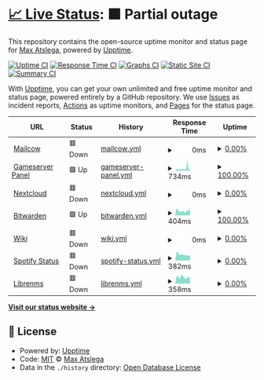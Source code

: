 # [📈 Live Status](https://status.atslega.network): <!--live status--> **🟧 Partial outage**

This repository contains the open-source uptime monitor and status page for [Max Atslega](https://status.atslega.network), powered by [Upptime](https://github.com/upptime/upptime).

[![Uptime CI](https://github.com/MaxAtslega/status/workflows/Uptime%20CI/badge.svg)](https://github.com/MaxAtslega/status/actions?query=workflow%3A%22Uptime+CI%22)
[![Response Time CI](https://github.com/MaxAtslega/status/workflows/Response%20Time%20CI/badge.svg)](https://github.com/MaxAtslega/status/actions?query=workflow%3A%22Response+Time+CI%22)
[![Graphs CI](https://github.com/MaxAtslega/status/workflows/Graphs%20CI/badge.svg)](https://github.com/MaxAtslega/status/actions?query=workflow%3A%22Graphs+CI%22)
[![Static Site CI](https://github.com/MaxAtslega/status/workflows/Static%20Site%20CI/badge.svg)](https://github.com/MaxAtslega/status/actions?query=workflow%3A%22Static+Site+CI%22)
[![Summary CI](https://github.com/MaxAtslega/status/workflows/Summary%20CI/badge.svg)](https://github.com/MaxAtslega/status/actions?query=workflow%3A%22Summary+CI%22)

With [Upptime](https://upptime.js.org), you can get your own unlimited and free uptime monitor and status page, powered entirely by a GitHub repository. We use [Issues](https://github.com/MaxAtslega/status/issues) as incident reports, [Actions](https://github.com/MaxAtslega/status/actions) as uptime monitors, and [Pages](https://status.atslega.network) for the status page.

<!--start: status pages-->
<!-- This summary is generated by Upptime (https://github.com/upptime/upptime) -->
<!-- Do not edit this manually, your changes will be overwritten -->
<!-- prettier-ignore -->
| URL | Status | History | Response Time | Uptime |
| --- | ------ | ------- | ------------- | ------ |
| <img alt="" src="https://icons.duckduckgo.com/ip3/mail.atslega.network.ico" height="13"> [Mailcow](https://mail.atslega.network) | 🟥 Down | [mailcow.yml](https://github.com/MaxAtslega/status/commits/HEAD/history/mailcow.yml) | <details><summary><img alt="Response time graph" src="./graphs/mailcow/response-time-week.png" height="20"> 0ms</summary><br><a href="https://status.atslega.network/history/mailcow"><img alt="Response time 742" src="https://img.shields.io/endpoint?url=https%3A%2F%2Fraw.githubusercontent.com%2FMaxAtslega%2Fstatus%2FHEAD%2Fapi%2Fmailcow%2Fresponse-time.json"></a><br><a href="https://status.atslega.network/history/mailcow"><img alt="24-hour response time 0" src="https://img.shields.io/endpoint?url=https%3A%2F%2Fraw.githubusercontent.com%2FMaxAtslega%2Fstatus%2FHEAD%2Fapi%2Fmailcow%2Fresponse-time-day.json"></a><br><a href="https://status.atslega.network/history/mailcow"><img alt="7-day response time 0" src="https://img.shields.io/endpoint?url=https%3A%2F%2Fraw.githubusercontent.com%2FMaxAtslega%2Fstatus%2FHEAD%2Fapi%2Fmailcow%2Fresponse-time-week.json"></a><br><a href="https://status.atslega.network/history/mailcow"><img alt="30-day response time 565" src="https://img.shields.io/endpoint?url=https%3A%2F%2Fraw.githubusercontent.com%2FMaxAtslega%2Fstatus%2FHEAD%2Fapi%2Fmailcow%2Fresponse-time-month.json"></a><br><a href="https://status.atslega.network/history/mailcow"><img alt="1-year response time 810" src="https://img.shields.io/endpoint?url=https%3A%2F%2Fraw.githubusercontent.com%2FMaxAtslega%2Fstatus%2FHEAD%2Fapi%2Fmailcow%2Fresponse-time-year.json"></a></details> | <details><summary><a href="https://status.atslega.network/history/mailcow">0.00%</a></summary><a href="https://status.atslega.network/history/mailcow"><img alt="All-time uptime 89.55%" src="https://img.shields.io/endpoint?url=https%3A%2F%2Fraw.githubusercontent.com%2FMaxAtslega%2Fstatus%2FHEAD%2Fapi%2Fmailcow%2Fuptime.json"></a><br><a href="https://status.atslega.network/history/mailcow"><img alt="24-hour uptime 0.00%" src="https://img.shields.io/endpoint?url=https%3A%2F%2Fraw.githubusercontent.com%2FMaxAtslega%2Fstatus%2FHEAD%2Fapi%2Fmailcow%2Fuptime-day.json"></a><br><a href="https://status.atslega.network/history/mailcow"><img alt="7-day uptime 0.00%" src="https://img.shields.io/endpoint?url=https%3A%2F%2Fraw.githubusercontent.com%2FMaxAtslega%2Fstatus%2FHEAD%2Fapi%2Fmailcow%2Fuptime-week.json"></a><br><a href="https://status.atslega.network/history/mailcow"><img alt="30-day uptime 49.41%" src="https://img.shields.io/endpoint?url=https%3A%2F%2Fraw.githubusercontent.com%2FMaxAtslega%2Fstatus%2FHEAD%2Fapi%2Fmailcow%2Fuptime-month.json"></a><br><a href="https://status.atslega.network/history/mailcow"><img alt="1-year uptime 74.36%" src="https://img.shields.io/endpoint?url=https%3A%2F%2Fraw.githubusercontent.com%2FMaxAtslega%2Fstatus%2FHEAD%2Fapi%2Fmailcow%2Fuptime-year.json"></a></details>
| <img alt="" src="https://icons.duckduckgo.com/ip3/gpanel.atslega.network.ico" height="13"> [Gameserver Panel](https://gpanel.atslega.network) | 🟩 Up | [gameserver-panel.yml](https://github.com/MaxAtslega/status/commits/HEAD/history/gameserver-panel.yml) | <details><summary><img alt="Response time graph" src="./graphs/gameserver-panel/response-time-week.png" height="20"> 734ms</summary><br><a href="https://status.atslega.network/history/gameserver-panel"><img alt="Response time 653" src="https://img.shields.io/endpoint?url=https%3A%2F%2Fraw.githubusercontent.com%2FMaxAtslega%2Fstatus%2FHEAD%2Fapi%2Fgameserver-panel%2Fresponse-time.json"></a><br><a href="https://status.atslega.network/history/gameserver-panel"><img alt="24-hour response time 513" src="https://img.shields.io/endpoint?url=https%3A%2F%2Fraw.githubusercontent.com%2FMaxAtslega%2Fstatus%2FHEAD%2Fapi%2Fgameserver-panel%2Fresponse-time-day.json"></a><br><a href="https://status.atslega.network/history/gameserver-panel"><img alt="7-day response time 734" src="https://img.shields.io/endpoint?url=https%3A%2F%2Fraw.githubusercontent.com%2FMaxAtslega%2Fstatus%2FHEAD%2Fapi%2Fgameserver-panel%2Fresponse-time-week.json"></a><br><a href="https://status.atslega.network/history/gameserver-panel"><img alt="30-day response time 557" src="https://img.shields.io/endpoint?url=https%3A%2F%2Fraw.githubusercontent.com%2FMaxAtslega%2Fstatus%2FHEAD%2Fapi%2Fgameserver-panel%2Fresponse-time-month.json"></a><br><a href="https://status.atslega.network/history/gameserver-panel"><img alt="1-year response time 614" src="https://img.shields.io/endpoint?url=https%3A%2F%2Fraw.githubusercontent.com%2FMaxAtslega%2Fstatus%2FHEAD%2Fapi%2Fgameserver-panel%2Fresponse-time-year.json"></a></details> | <details><summary><a href="https://status.atslega.network/history/gameserver-panel">100.00%</a></summary><a href="https://status.atslega.network/history/gameserver-panel"><img alt="All-time uptime 95.19%" src="https://img.shields.io/endpoint?url=https%3A%2F%2Fraw.githubusercontent.com%2FMaxAtslega%2Fstatus%2FHEAD%2Fapi%2Fgameserver-panel%2Fuptime.json"></a><br><a href="https://status.atslega.network/history/gameserver-panel"><img alt="24-hour uptime 100.00%" src="https://img.shields.io/endpoint?url=https%3A%2F%2Fraw.githubusercontent.com%2FMaxAtslega%2Fstatus%2FHEAD%2Fapi%2Fgameserver-panel%2Fuptime-day.json"></a><br><a href="https://status.atslega.network/history/gameserver-panel"><img alt="7-day uptime 100.00%" src="https://img.shields.io/endpoint?url=https%3A%2F%2Fraw.githubusercontent.com%2FMaxAtslega%2Fstatus%2FHEAD%2Fapi%2Fgameserver-panel%2Fuptime-week.json"></a><br><a href="https://status.atslega.network/history/gameserver-panel"><img alt="30-day uptime 99.94%" src="https://img.shields.io/endpoint?url=https%3A%2F%2Fraw.githubusercontent.com%2FMaxAtslega%2Fstatus%2FHEAD%2Fapi%2Fgameserver-panel%2Fuptime-month.json"></a><br><a href="https://status.atslega.network/history/gameserver-panel"><img alt="1-year uptime 88.26%" src="https://img.shields.io/endpoint?url=https%3A%2F%2Fraw.githubusercontent.com%2FMaxAtslega%2Fstatus%2FHEAD%2Fapi%2Fgameserver-panel%2Fuptime-year.json"></a></details>
| <img alt="" src="https://icons.duckduckgo.com/ip3/cloud.atslega.network.ico" height="13"> [Nextcloud](https://cloud.atslega.network) | 🟥 Down | [nextcloud.yml](https://github.com/MaxAtslega/status/commits/HEAD/history/nextcloud.yml) | <details><summary><img alt="Response time graph" src="./graphs/nextcloud/response-time-week.png" height="20"> 0ms</summary><br><a href="https://status.atslega.network/history/nextcloud"><img alt="Response time 944" src="https://img.shields.io/endpoint?url=https%3A%2F%2Fraw.githubusercontent.com%2FMaxAtslega%2Fstatus%2FHEAD%2Fapi%2Fnextcloud%2Fresponse-time.json"></a><br><a href="https://status.atslega.network/history/nextcloud"><img alt="24-hour response time 0" src="https://img.shields.io/endpoint?url=https%3A%2F%2Fraw.githubusercontent.com%2FMaxAtslega%2Fstatus%2FHEAD%2Fapi%2Fnextcloud%2Fresponse-time-day.json"></a><br><a href="https://status.atslega.network/history/nextcloud"><img alt="7-day response time 0" src="https://img.shields.io/endpoint?url=https%3A%2F%2Fraw.githubusercontent.com%2FMaxAtslega%2Fstatus%2FHEAD%2Fapi%2Fnextcloud%2Fresponse-time-week.json"></a><br><a href="https://status.atslega.network/history/nextcloud"><img alt="30-day response time 0" src="https://img.shields.io/endpoint?url=https%3A%2F%2Fraw.githubusercontent.com%2FMaxAtslega%2Fstatus%2FHEAD%2Fapi%2Fnextcloud%2Fresponse-time-month.json"></a><br><a href="https://status.atslega.network/history/nextcloud"><img alt="1-year response time 1204" src="https://img.shields.io/endpoint?url=https%3A%2F%2Fraw.githubusercontent.com%2FMaxAtslega%2Fstatus%2FHEAD%2Fapi%2Fnextcloud%2Fresponse-time-year.json"></a></details> | <details><summary><a href="https://status.atslega.network/history/nextcloud">0.00%</a></summary><a href="https://status.atslega.network/history/nextcloud"><img alt="All-time uptime 65.05%" src="https://img.shields.io/endpoint?url=https%3A%2F%2Fraw.githubusercontent.com%2FMaxAtslega%2Fstatus%2FHEAD%2Fapi%2Fnextcloud%2Fuptime.json"></a><br><a href="https://status.atslega.network/history/nextcloud"><img alt="24-hour uptime 0.00%" src="https://img.shields.io/endpoint?url=https%3A%2F%2Fraw.githubusercontent.com%2FMaxAtslega%2Fstatus%2FHEAD%2Fapi%2Fnextcloud%2Fuptime-day.json"></a><br><a href="https://status.atslega.network/history/nextcloud"><img alt="7-day uptime 0.00%" src="https://img.shields.io/endpoint?url=https%3A%2F%2Fraw.githubusercontent.com%2FMaxAtslega%2Fstatus%2FHEAD%2Fapi%2Fnextcloud%2Fuptime-week.json"></a><br><a href="https://status.atslega.network/history/nextcloud"><img alt="30-day uptime 0.00%" src="https://img.shields.io/endpoint?url=https%3A%2F%2Fraw.githubusercontent.com%2FMaxAtslega%2Fstatus%2FHEAD%2Fapi%2Fnextcloud%2Fuptime-month.json"></a><br><a href="https://status.atslega.network/history/nextcloud"><img alt="1-year uptime 8.46%" src="https://img.shields.io/endpoint?url=https%3A%2F%2Fraw.githubusercontent.com%2FMaxAtslega%2Fstatus%2FHEAD%2Fapi%2Fnextcloud%2Fuptime-year.json"></a></details>
| <img alt="" src="https://icons.duckduckgo.com/ip3/pw.atslega.network.ico" height="13"> [Bitwarden](https://pw.atslega.network) | 🟩 Up | [bitwarden.yml](https://github.com/MaxAtslega/status/commits/HEAD/history/bitwarden.yml) | <details><summary><img alt="Response time graph" src="./graphs/bitwarden/response-time-week.png" height="20"> 404ms</summary><br><a href="https://status.atslega.network/history/bitwarden"><img alt="Response time 470" src="https://img.shields.io/endpoint?url=https%3A%2F%2Fraw.githubusercontent.com%2FMaxAtslega%2Fstatus%2FHEAD%2Fapi%2Fbitwarden%2Fresponse-time.json"></a><br><a href="https://status.atslega.network/history/bitwarden"><img alt="24-hour response time 391" src="https://img.shields.io/endpoint?url=https%3A%2F%2Fraw.githubusercontent.com%2FMaxAtslega%2Fstatus%2FHEAD%2Fapi%2Fbitwarden%2Fresponse-time-day.json"></a><br><a href="https://status.atslega.network/history/bitwarden"><img alt="7-day response time 404" src="https://img.shields.io/endpoint?url=https%3A%2F%2Fraw.githubusercontent.com%2FMaxAtslega%2Fstatus%2FHEAD%2Fapi%2Fbitwarden%2Fresponse-time-week.json"></a><br><a href="https://status.atslega.network/history/bitwarden"><img alt="30-day response time 399" src="https://img.shields.io/endpoint?url=https%3A%2F%2Fraw.githubusercontent.com%2FMaxAtslega%2Fstatus%2FHEAD%2Fapi%2Fbitwarden%2Fresponse-time-month.json"></a><br><a href="https://status.atslega.network/history/bitwarden"><img alt="1-year response time 495" src="https://img.shields.io/endpoint?url=https%3A%2F%2Fraw.githubusercontent.com%2FMaxAtslega%2Fstatus%2FHEAD%2Fapi%2Fbitwarden%2Fresponse-time-year.json"></a></details> | <details><summary><a href="https://status.atslega.network/history/bitwarden">100.00%</a></summary><a href="https://status.atslega.network/history/bitwarden"><img alt="All-time uptime 95.58%" src="https://img.shields.io/endpoint?url=https%3A%2F%2Fraw.githubusercontent.com%2FMaxAtslega%2Fstatus%2FHEAD%2Fapi%2Fbitwarden%2Fuptime.json"></a><br><a href="https://status.atslega.network/history/bitwarden"><img alt="24-hour uptime 100.00%" src="https://img.shields.io/endpoint?url=https%3A%2F%2Fraw.githubusercontent.com%2FMaxAtslega%2Fstatus%2FHEAD%2Fapi%2Fbitwarden%2Fuptime-day.json"></a><br><a href="https://status.atslega.network/history/bitwarden"><img alt="7-day uptime 100.00%" src="https://img.shields.io/endpoint?url=https%3A%2F%2Fraw.githubusercontent.com%2FMaxAtslega%2Fstatus%2FHEAD%2Fapi%2Fbitwarden%2Fuptime-week.json"></a><br><a href="https://status.atslega.network/history/bitwarden"><img alt="30-day uptime 99.94%" src="https://img.shields.io/endpoint?url=https%3A%2F%2Fraw.githubusercontent.com%2FMaxAtslega%2Fstatus%2FHEAD%2Fapi%2Fbitwarden%2Fuptime-month.json"></a><br><a href="https://status.atslega.network/history/bitwarden"><img alt="1-year uptime 91.80%" src="https://img.shields.io/endpoint?url=https%3A%2F%2Fraw.githubusercontent.com%2FMaxAtslega%2Fstatus%2FHEAD%2Fapi%2Fbitwarden%2Fuptime-year.json"></a></details>
| <img alt="" src="https://icons.duckduckgo.com/ip3/wiki.atslega.network.ico" height="13"> [Wiki](https://wiki.atslega.network) | 🟥 Down | [wiki.yml](https://github.com/MaxAtslega/status/commits/HEAD/history/wiki.yml) | <details><summary><img alt="Response time graph" src="./graphs/wiki/response-time-week.png" height="20"> 0ms</summary><br><a href="https://status.atslega.network/history/wiki"><img alt="Response time 0" src="https://img.shields.io/endpoint?url=https%3A%2F%2Fraw.githubusercontent.com%2FMaxAtslega%2Fstatus%2FHEAD%2Fapi%2Fwiki%2Fresponse-time.json"></a><br><a href="https://status.atslega.network/history/wiki"><img alt="24-hour response time 0" src="https://img.shields.io/endpoint?url=https%3A%2F%2Fraw.githubusercontent.com%2FMaxAtslega%2Fstatus%2FHEAD%2Fapi%2Fwiki%2Fresponse-time-day.json"></a><br><a href="https://status.atslega.network/history/wiki"><img alt="7-day response time 0" src="https://img.shields.io/endpoint?url=https%3A%2F%2Fraw.githubusercontent.com%2FMaxAtslega%2Fstatus%2FHEAD%2Fapi%2Fwiki%2Fresponse-time-week.json"></a><br><a href="https://status.atslega.network/history/wiki"><img alt="30-day response time 0" src="https://img.shields.io/endpoint?url=https%3A%2F%2Fraw.githubusercontent.com%2FMaxAtslega%2Fstatus%2FHEAD%2Fapi%2Fwiki%2Fresponse-time-month.json"></a><br><a href="https://status.atslega.network/history/wiki"><img alt="1-year response time 0" src="https://img.shields.io/endpoint?url=https%3A%2F%2Fraw.githubusercontent.com%2FMaxAtslega%2Fstatus%2FHEAD%2Fapi%2Fwiki%2Fresponse-time-year.json"></a></details> | <details><summary><a href="https://status.atslega.network/history/wiki">0.00%</a></summary><a href="https://status.atslega.network/history/wiki"><img alt="All-time uptime 5.84%" src="https://img.shields.io/endpoint?url=https%3A%2F%2Fraw.githubusercontent.com%2FMaxAtslega%2Fstatus%2FHEAD%2Fapi%2Fwiki%2Fuptime.json"></a><br><a href="https://status.atslega.network/history/wiki"><img alt="24-hour uptime 0.00%" src="https://img.shields.io/endpoint?url=https%3A%2F%2Fraw.githubusercontent.com%2FMaxAtslega%2Fstatus%2FHEAD%2Fapi%2Fwiki%2Fuptime-day.json"></a><br><a href="https://status.atslega.network/history/wiki"><img alt="7-day uptime 0.00%" src="https://img.shields.io/endpoint?url=https%3A%2F%2Fraw.githubusercontent.com%2FMaxAtslega%2Fstatus%2FHEAD%2Fapi%2Fwiki%2Fuptime-week.json"></a><br><a href="https://status.atslega.network/history/wiki"><img alt="30-day uptime 0.00%" src="https://img.shields.io/endpoint?url=https%3A%2F%2Fraw.githubusercontent.com%2FMaxAtslega%2Fstatus%2FHEAD%2Fapi%2Fwiki%2Fuptime-month.json"></a><br><a href="https://status.atslega.network/history/wiki"><img alt="1-year uptime 0.00%" src="https://img.shields.io/endpoint?url=https%3A%2F%2Fraw.githubusercontent.com%2FMaxAtslega%2Fstatus%2FHEAD%2Fapi%2Fwiki%2Fuptime-year.json"></a></details>
| <img alt="" src="https://icons.duckduckgo.com/ip3/spotify-live.atslega.de.ico" height="13"> [Spotify Status](https://spotify-live.atslega.de/api/spotify) | 🟥 Down | [spotify-status.yml](https://github.com/MaxAtslega/status/commits/HEAD/history/spotify-status.yml) | <details><summary><img alt="Response time graph" src="./graphs/spotify-status/response-time-week.png" height="20"> 382ms</summary><br><a href="https://status.atslega.network/history/spotify-status"><img alt="Response time 463" src="https://img.shields.io/endpoint?url=https%3A%2F%2Fraw.githubusercontent.com%2FMaxAtslega%2Fstatus%2FHEAD%2Fapi%2Fspotify-status%2Fresponse-time.json"></a><br><a href="https://status.atslega.network/history/spotify-status"><img alt="24-hour response time 377" src="https://img.shields.io/endpoint?url=https%3A%2F%2Fraw.githubusercontent.com%2FMaxAtslega%2Fstatus%2FHEAD%2Fapi%2Fspotify-status%2Fresponse-time-day.json"></a><br><a href="https://status.atslega.network/history/spotify-status"><img alt="7-day response time 382" src="https://img.shields.io/endpoint?url=https%3A%2F%2Fraw.githubusercontent.com%2FMaxAtslega%2Fstatus%2FHEAD%2Fapi%2Fspotify-status%2Fresponse-time-week.json"></a><br><a href="https://status.atslega.network/history/spotify-status"><img alt="30-day response time 442" src="https://img.shields.io/endpoint?url=https%3A%2F%2Fraw.githubusercontent.com%2FMaxAtslega%2Fstatus%2FHEAD%2Fapi%2Fspotify-status%2Fresponse-time-month.json"></a><br><a href="https://status.atslega.network/history/spotify-status"><img alt="1-year response time 463" src="https://img.shields.io/endpoint?url=https%3A%2F%2Fraw.githubusercontent.com%2FMaxAtslega%2Fstatus%2FHEAD%2Fapi%2Fspotify-status%2Fresponse-time-year.json"></a></details> | <details><summary><a href="https://status.atslega.network/history/spotify-status">0.00%</a></summary><a href="https://status.atslega.network/history/spotify-status"><img alt="All-time uptime 42.27%" src="https://img.shields.io/endpoint?url=https%3A%2F%2Fraw.githubusercontent.com%2FMaxAtslega%2Fstatus%2FHEAD%2Fapi%2Fspotify-status%2Fuptime.json"></a><br><a href="https://status.atslega.network/history/spotify-status"><img alt="24-hour uptime 0.00%" src="https://img.shields.io/endpoint?url=https%3A%2F%2Fraw.githubusercontent.com%2FMaxAtslega%2Fstatus%2FHEAD%2Fapi%2Fspotify-status%2Fuptime-day.json"></a><br><a href="https://status.atslega.network/history/spotify-status"><img alt="7-day uptime 0.00%" src="https://img.shields.io/endpoint?url=https%3A%2F%2Fraw.githubusercontent.com%2FMaxAtslega%2Fstatus%2FHEAD%2Fapi%2Fspotify-status%2Fuptime-week.json"></a><br><a href="https://status.atslega.network/history/spotify-status"><img alt="30-day uptime 0.00%" src="https://img.shields.io/endpoint?url=https%3A%2F%2Fraw.githubusercontent.com%2FMaxAtslega%2Fstatus%2FHEAD%2Fapi%2Fspotify-status%2Fuptime-month.json"></a><br><a href="https://status.atslega.network/history/spotify-status"><img alt="1-year uptime 0.00%" src="https://img.shields.io/endpoint?url=https%3A%2F%2Fraw.githubusercontent.com%2FMaxAtslega%2Fstatus%2FHEAD%2Fapi%2Fspotify-status%2Fuptime-year.json"></a></details>
| <img alt="" src="https://icons.duckduckgo.com/ip3/librenms.atslega.network.ico" height="13"> [Librenms](https://librenms.atslega.network) | 🟥 Down | [librenms.yml](https://github.com/MaxAtslega/status/commits/HEAD/history/librenms.yml) | <details><summary><img alt="Response time graph" src="./graphs/librenms/response-time-week.png" height="20"> 358ms</summary><br><a href="https://status.atslega.network/history/librenms"><img alt="Response time 525" src="https://img.shields.io/endpoint?url=https%3A%2F%2Fraw.githubusercontent.com%2FMaxAtslega%2Fstatus%2FHEAD%2Fapi%2Flibrenms%2Fresponse-time.json"></a><br><a href="https://status.atslega.network/history/librenms"><img alt="24-hour response time 288" src="https://img.shields.io/endpoint?url=https%3A%2F%2Fraw.githubusercontent.com%2FMaxAtslega%2Fstatus%2FHEAD%2Fapi%2Flibrenms%2Fresponse-time-day.json"></a><br><a href="https://status.atslega.network/history/librenms"><img alt="7-day response time 358" src="https://img.shields.io/endpoint?url=https%3A%2F%2Fraw.githubusercontent.com%2FMaxAtslega%2Fstatus%2FHEAD%2Fapi%2Flibrenms%2Fresponse-time-week.json"></a><br><a href="https://status.atslega.network/history/librenms"><img alt="30-day response time 386" src="https://img.shields.io/endpoint?url=https%3A%2F%2Fraw.githubusercontent.com%2FMaxAtslega%2Fstatus%2FHEAD%2Fapi%2Flibrenms%2Fresponse-time-month.json"></a><br><a href="https://status.atslega.network/history/librenms"><img alt="1-year response time 486" src="https://img.shields.io/endpoint?url=https%3A%2F%2Fraw.githubusercontent.com%2FMaxAtslega%2Fstatus%2FHEAD%2Fapi%2Flibrenms%2Fresponse-time-year.json"></a></details> | <details><summary><a href="https://status.atslega.network/history/librenms">0.00%</a></summary><a href="https://status.atslega.network/history/librenms"><img alt="All-time uptime 64.97%" src="https://img.shields.io/endpoint?url=https%3A%2F%2Fraw.githubusercontent.com%2FMaxAtslega%2Fstatus%2FHEAD%2Fapi%2Flibrenms%2Fuptime.json"></a><br><a href="https://status.atslega.network/history/librenms"><img alt="24-hour uptime 0.00%" src="https://img.shields.io/endpoint?url=https%3A%2F%2Fraw.githubusercontent.com%2FMaxAtslega%2Fstatus%2FHEAD%2Fapi%2Flibrenms%2Fuptime-day.json"></a><br><a href="https://status.atslega.network/history/librenms"><img alt="7-day uptime 0.00%" src="https://img.shields.io/endpoint?url=https%3A%2F%2Fraw.githubusercontent.com%2FMaxAtslega%2Fstatus%2FHEAD%2Fapi%2Flibrenms%2Fuptime-week.json"></a><br><a href="https://status.atslega.network/history/librenms"><img alt="30-day uptime 0.00%" src="https://img.shields.io/endpoint?url=https%3A%2F%2Fraw.githubusercontent.com%2FMaxAtslega%2Fstatus%2FHEAD%2Fapi%2Flibrenms%2Fuptime-month.json"></a><br><a href="https://status.atslega.network/history/librenms"><img alt="1-year uptime 8.46%" src="https://img.shields.io/endpoint?url=https%3A%2F%2Fraw.githubusercontent.com%2FMaxAtslega%2Fstatus%2FHEAD%2Fapi%2Flibrenms%2Fuptime-year.json"></a></details>

<!--end: status pages-->

[**Visit our status website →**](https://status.atslega.network)

## 📄 License

- Powered by: [Upptime](https://github.com/upptime/upptime)
- Code: [MIT](./LICENSE) © [Max Atslega](https://status.atslega.network)
- Data in the `./history` directory: [Open Database License](https://opendatacommons.org/licenses/odbl/1-0/)
